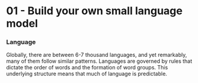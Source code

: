 # 01 - Build your own small language model 

### Language 

Globally, there are between 6-7 thousand languages, and yet remarkably, many of them follow similar patterns. Languages are governed by rules that dictate the order of words and the formation of word groups. This underlying structure means that much of language is predictable.

